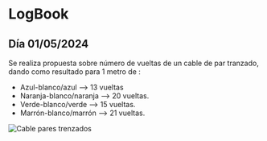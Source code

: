 # LogBook 
## Día 01/05/2024

Se realiza propuesta sobre número de vueltas de un cable de par tranzado, dando como resultado para 1 metro de :
- Azul-blanco/azul --> 13 vueltas
- Naranja-blanco/naranja --> 20 vueltas.
- Verde-blanco/verde --> 15 vueltas.
- Marrón-blanco/marrón --> 21 vueltas.

![Cable pares trenzados](Images/12.png "Propuesta cable de pares trenzados")

